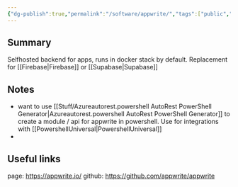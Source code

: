```yaml
---
{"dg-publish":true,"permalink":"/software/appwrite/","tags":["public","jira","atlassian"],"noteIcon":"1","created":"","updated":""}
---
```



## Summary
Selfhosted backend for apps, runs in docker stack by default.
Replacement for [[Firebase\|Firebase]] or [[Supabase\|Supabase]]

## Notes
- want to use [[Stuff/Azureautorest.powershell AutoRest PowerShell Generator\|Azureautorest.powershell AutoRest PowerShell Generator]] to create a module / api for  appwrite in powershell. Use for integrations with [[PowershellUniversal\|PowershellUniversal]]
- 

## Useful links
page: https://appwrite.io/
github: https://github.com/appwrite/appwrite